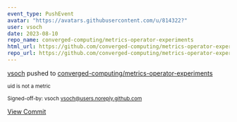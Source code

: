 ```yaml
---
event_type: PushEvent
avatar: "https://avatars.githubusercontent.com/u/814322?"
user: vsoch
date: 2023-08-10
repo_name: converged-computing/metrics-operator-experiments
html_url: https://github.com/converged-computing/metrics-operator-experiments/commit/4e67bd4e2592b031bcf15af61f21d47783cce292
repo_url: https://github.com/converged-computing/metrics-operator-experiments
---
```


<a href='https://github.com/vsoch' target='_blank'>vsoch</a> pushed to <a href='https://github.com/converged-computing/metrics-operator-experiments' target='_blank'>converged-computing/metrics-operator-experiments</a>

<small>uid is not a metric

Signed-off-by: vsoch <vsoch@users.noreply.github.com></small>

<a href='https://github.com/converged-computing/metrics-operator-experiments/commit/4e67bd4e2592b031bcf15af61f21d47783cce292' target='_blank'>View Commit</a>